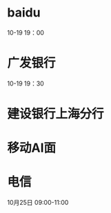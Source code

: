 # baidu
10-19 19：00

# 广发银行
10-19 19：30

# 建设银行上海分行

# 移动AI面

# 电信
10月25日 09:00-11:00

<!--stackedit_data:
eyJoaXN0b3J5IjpbMTk4NDI2NDUwNCwxNTEyOTMyMjA2LC0zNj
YzNTk0ODQsLTIwODg3NDY2MTIsLTEwOTA4NTczOTgsLTU4Njgz
NzQxNywtNzAxODgwOTk4LDY4MTMxODU0NiwxOTMzNTI3NzYzLD
Q0MzU3NTYxOCwtMzgzODgyLDE0MDExNDEwMzgsMTUyMDE1NTg2
LDExOTc3NzM3MDgsMjA1MTYyNDE1MiwtMTM2OTI5MzgwMiwtOT
k5ODQ0MTQ5LC05MTMzMzA4MzcsLTE5Mjg5MjI2NTAsNDg4NjI1
MTk1XX0=
-->